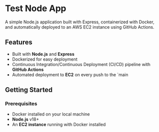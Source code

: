 # Test Node App

A simple Node.js application built with Express, containerized with Docker, and automatically deployed to an AWS EC2 instance using GitHub Actions.

## Features

- Built with **Node.js** and **Express**
- Dockerized for easy deployment
- Continuous Integration/Continuous Deployment (CI/CD) pipeline with **GitHub Actions**
- Automated deployment to **EC2** on every push to the `main

## Getting Started
### Prerequisites

- Docker installed on your local machine
- **Node.js** v18+
- An **EC2 instance** running with Docker installed